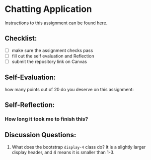 Chatting Application
=====================
Instructions to this assignment can be found [here](https://it3049c.github.io/coursework/labs/chatting-app).

## Checklist:
- [ ] make sure the assignment checks pass
- [ ] fill out the self evaluation and Reflection
- [ ] submit the repository link on Canvas

## Self-Evaluation:

how many points out of 20 do you deserve on this assignment: 

## Self-Reflection:


### How long it took me to finish this?


## Discussion Questions:
1. What does the bootstrap `display-4` class do?
It is a slightly larger display header, and 4 means it is smaller than 1-3.